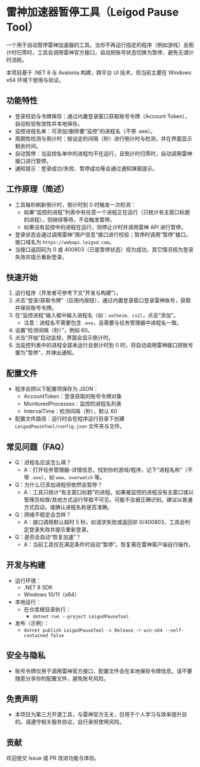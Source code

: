 # 雷神加速器暂停工具（Leigod Pause Tool）

一个用于自动暂停雷神加速器的工具。当你不再运行指定的程序（例如游戏）且倒计时归零时，工具会调用雷神官方接口，自动把账号状态切换为暂停，避免无谓计时消耗。

本项目基于 .NET 8 与 Avalonia 构建，跨平台 UI 技术，但当前主要在 Windows x64 环境下使用与验证。


## 功能特性
- 登录校验与令牌保存：通过内置登录窗口获取账号令牌（Account Token），自动校验有效性并本地保存。
- 监控进程名单：可添加/删除要“监控”的进程名（不带 .exe）。
- 周期性检测与倒计时：按设定的间隔（秒）进行倒计时与检测，并在界面显示剩余时间。
- 自动暂停：当监控名单中的进程均不在运行，且倒计时归零时，自动调用雷神接口进行暂停。
- 通知提示：登录成功/失败、暂停成功等会通过通知弹窗提示。


## 工作原理（简述）
- 工具每秒刷新倒计时，倒计时到 0 时触发一次检测：
  - 如果“监控的进程”列表中有任意一个进程正在运行（只统计有主窗口标题的进程），则继续等待，不会触发暂停。
  - 如果没有监控中的进程在运行，则停止计时并调用雷神 API 进行暂停。
- 登录状态会通过调用雷神“用户信息”接口进行校验；暂停时调用“暂停”接口。接口域名为 `https://webapi.leigod.com`。
- 当接口返回码为 0 或 400803（已是暂停状态）视为成功，其它情况视为登录失效并提示重新登录。


## 快速开始
1. 运行程序（开发者可参考下文“开发与构建”）。
2. 点击“登录/获取令牌”（应用内按钮），通过内置登录窗口登录雷神账号，获取并保存账号令牌。
3. 在“监控进程”输入框中输入进程名（如：`valheim`、`cs2`），点击“添加”。
   - 注意：进程名不需要包含 `.exe`，且需要与任务管理器中进程名一致。
4. 设置“检测间隔（秒）”，例如 60。
5. 点击“开始”启动监控，界面会显示倒计时。
6. 当监控列表中的进程全部未运行且倒计时到 0 时，将自动调用雷神接口把账号置为“暂停”，并弹出通知。


## 配置文件
- 程序会把以下配置项保存为 JSON：
  - AccountToken：登录获取的账号令牌对象
  - MonitoredProcesses：监控的进程名列表
  - IntervalTime：检测间隔（秒），默认 60
- 配置文件路径：运行时会在程序运行目录下创建 `LeigodPauseTool/config.json` 文件夹与文件。


## 常见问题（FAQ）
- Q：进程名应该怎么填？
  - A：打开任务管理器-详情信息，找到你的游戏/程序，记下“进程名称”（不带 `.exe`），如 `wow`、`overwatch` 等。
- Q：为什么已添加进程但依然会暂停？
  - A：工具只统计“有主窗口标题”的进程。如果被监控的进程没有主窗口或以管理员权限/其他方式运行导致不可见，可能不会被正确识别。建议以普通方式启动，或确认进程名称是否准确。
- Q：网络不稳定会怎样？
  - A：接口调用默认超时 5 秒。如请求失败或返回非 0/400803，工具会判定登录失效并提示重新登录。
- Q：是否会自动“恢复加速”？
  - A：当前工具仅在满足条件时自动“暂停”。恢复需在雷神客户端自行操作。


## 开发与构建
- 运行环境：
  - .NET 8 SDK
  - Windows 10/11（x64）
- 本地运行：
  - 在仓库根目录执行：
    - `dotnet run --project LeigodPauseTool`
- 发布（示例）：
  - `dotnet publish LeigodPauseTool -c Release -r win-x64 --self-contained false`


## 安全与隐私
- 账号令牌仅用于调用雷神官方接口，配置文件会在本地保存令牌信息。请不要随意分享你的配置文件，避免账号风险。


## 免责声明
- 本项目为第三方开源工具，与雷神官方无关，仅用于个人学习与效率提升目的。请遵守相关服务协议，自行承担使用风险。


## 贡献
欢迎提交 Issue 或 PR 改进功能与体验。